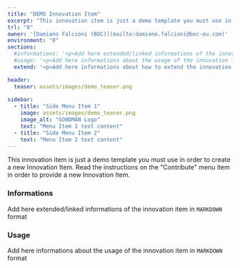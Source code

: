 ```yaml
---
title: "DEMO Innovation Item"
excerpt: "This innovation item is just a demo template you must use in order to create a new Innovation Item"
trl: "8"
owner: '[Damiano Falcioni (BOC)](mailto:damiano.falcioni@boc-eu.com)'
environment: "0"
sections:
  #informations: '<p>Add here extended/linked informations of the innovation item in <b>HTML</b></p>'
  #usage: '<p>Add here informations about the usage of the innovation item in <b>HTML</b></p>'
  extend: '<p>Add here informations about how to extend the innovation item in <b>HTML</b></p>'

header:
  teaser: assets/images/demo_teaser.png
  
sidebar:
  - title: "Side Menu Item 1"
    image: assets/images/demo_teaser.png
    image_alt: "GO0DMAN Logo"
    text: "Menu Item 1 text content"
  - title: "Side Menu Item 2"
    text: "Menu Item 2 text content"
---
```


This innovation item is just a demo template you must use in order to create a new Innovation Item.
Read the instructions on the "Contribute" menu item in order to provide a new Innovation Item.

### Informations
Add here extended/linked informations of the innovation item in `MARKDOWN` format

### Usage
Add here informations about the usage of the innovation item in `MARKDOWN` format